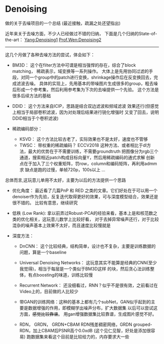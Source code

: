 # Denoising
做的关于去噪项目的一个总结 (最近接触，疏漏之处还望指出)

近年来关于去噪方面，不少人已经做过不错的归纳，
下面是几个归纳的State-of-the-art：
[Yang:Denoising1](https://github.com/flyywh/Image-Denoising-State-of-the-art)
[Prof.Wen:Denoising2](https://github.com/wenbihan/reproducible-image-denoising-state-of-the-art)

---

这几个月做了各种去噪方法的尝试，体会如下：

+ BM3D：
   这个在filter方法中可谓是相当强悍的存在，综合了block matching， 稀疏表示，域变换等一系列操作。
大体上是先用协同过滤的手段，对同一个group中的patch进行变换，shrinkage操作后在反变换回去，完成滤波去噪。
具体的实现上，先用基本的带噪图片生成很多的group，粗去噪后形成一个参考集，然后利用参考集为下次的去噪提供一个先验。
这个方法是很多后续方法的基础

+ DDID：
    这个方法来自ICIP，思路是结合双边滤波和频域滤波 效果还行(但感觉上相当于局部卷积滤波，因为对处理后结果进行锐化增强时
    又变了回去，说明DDID相当于个卷积滤波)

+ 稀疏编码部分：
   + KSVD： 这个方法比较古老了，实际效果也不是太好，速度也不管够
   + TWSC： 带权重的稀疏编码？ ECCV2018
    这种方法、或者相比于dl方法，最大的优势在于不需要训练，不需要groundtruth
    把图像分为rgb三个通道，搜索相近patch构成目标向量Y，然后用稀疏编码的通式求解
    创新点在于加入了三个权重矩阵，罚row，column和编码矩阵，再利用admm求
    缺点是跑的过慢，单帧720p，100s以上
   ...

总体而言,这玩意儿单用不太好，主要为以后的方法提供一个思路

+ 优化角度：
   最近看了几篇PnP 和 RED 之类的文章。它们好处在于可以用一个denoiser作为先验，反复迭代取得更好的效果，可与深度模型结合，效果还是很不错的。
   比较有意思，继续研究

+ 低秩 (Low Rank):
   拿以前弄过Robust-PCA的经验来看，基本上是和核范数之类的优化相关，这玩意儿数学上比较好看，
对于去掉异常噪声还行，对于比较混杂的噪声基本上效果不太好，而且速度比较慢就是

+ 深度方法：
   + DnCNN： 这个比较经典，结构简单，设计也不复杂，主要是训练数据的问题，算是一个baseline

   + Universal Denoising Networks： 这玩意其实不能算是经典的CNN(至少我觉得)，相当于每层是一个类似于BM3D这样
的块，然后贪心法训练整体，有点boosting的味道，训练比较慢

   + Recurrent Network： 还没细看过，RNN？似乎不是很有效，之前看过在Video上的，目前做的人比较少

   + 带GAN的训练网络：这种的基本上都有几个subNet，GAN似乎起到的主要是数据增强的作用，即模糊学出噪声分布，扩大数据集
以后可以尝试这方面，~~感觉比较靠谱~~。 用gan增强数据集比较靠谱，生成图片感觉不好。

   + RDN， GRDN， GRDN+CBAM
   RDN残差稠密网络，GRDN grouped-RDN，加上CBAM后PSNR高个0.0xdB (这个见仁见智，好处是添加很容易)
   跑数据集来看这个目前是比较给力的，内存要求大一些


